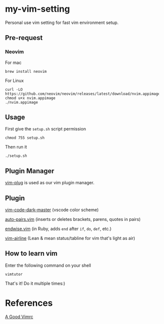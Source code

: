 # my-vim-setting
Personal use vim setting for fast vim environment setup. 

## Pre-request

### Neovim

For mac

```
brew install neovim
```

For Linux

```
curl -LO https://github.com/neovim/neovim/releases/latest/download/nvim.appimage
chmod u+x nvim.appimage
./nvim.appimage
```







## Usage
First give the `setup.sh` script permission
```shell
chmod 755 setup.sh
```
Then run it
```shell
./setup.sh
```
## Plugin Manager

[vim-plug](https://github.com/junegunn/vim-plug) is used as our vim plugin manager.

## Plugin

[vim-code-dark-master](https://github.com/tomasiser/vim-code-dark) (vscode color scheme)

[auto-pairs.vim](https://github.com/jiangmiao/auto-pairs) (inserts or deletes brackets, parens, quotes in pairs)

[endwise.vim](https://github.com/tpope/vim-endwise) (in Ruby, adds `end` after `if`, `do`, `def`, etc.)

[vim-airline](https://github.com/vim-airline/vim-airline) (Lean & mean status/tabline for vim that's light as air)

## How to learn vim

Enter the following command on your shell

```shell
vimtutor
```

That's it! Do it multiple times:)

# References

[A Good Vimrc](https://dougblack.io/words/a-good-vimrc.html)